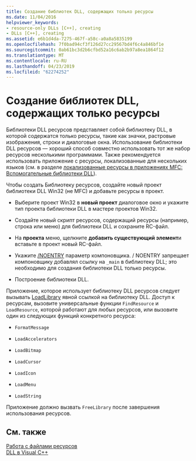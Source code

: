```yaml
---
title: Создание библиотек DLL, содержащих только ресурсы
ms.date: 11/04/2016
helpviewer_keywords:
- resource-only DLLs [C++], creating
- DLLs [C++], creating
ms.assetid: e6b1d4da-7275-467f-a58c-a0a8a5835199
ms.openlocfilehash: 7f0bad94cf3f126d27cc29567bd4f6c4a846bf1e
ms.sourcegitcommit: 0ab61bc3d2b6cfbd52a16c6ab2b97a8ea1864f12
ms.translationtype: MT
ms.contentlocale: ru-RU
ms.lasthandoff: 04/23/2019
ms.locfileid: "62274252"
---
```

# <a name="creating-a-resource-only-dll"></a>Создание библиотек DLL, содержащих только ресурсы

Библиотеки DLL ресурсов представляет собой библиотеку DLL, в которой содержатся только ресурсы, такие как значки, растровые изображения, строки и диалоговые окна. Использование библиотеки DLL ресурсов — хороший способ совместно использовать тот же набор ресурсов несколькими программами. Также рекомендуется использовать приложение с ресурсы, локализованные для нескольких языков (см. в разделе [локализованные ресурсы в приложениях MFC: Вспомогательные библиотеки DLL](localized-resources-in-mfc-applications-satellite-dlls.md)).

Чтобы создать Библиотеку ресурсов, создайте новый проект библиотеки DLL Win32 (не MFC) и добавьте ресурсы в проект.

- Выберите проект Win32 в **новый проект** диалоговое окно и укажите тип проекта библиотеки DLL в мастере проектов Win32.

- Создайте новый скрипт ресурсов, содержащий ресурсы (например, строка или меню) для библиотеки DLL и сохраните RC-файл.

- На **проекта** меню, щелкните **добавить существующий элемент**и вставьте в проект новый RC-файл.

- Укажите [/NOENTRY](reference/noentry-no-entry-point.md) параметр компоновщика. / NOENTRY запрещает компоновщику добавлял ссылку на `_main` в библиотеку DLL; это необходимо для создания библиотеки DLL только ресурсы.

- Построение библиотеки DLL.

Приложение, которое использует библиотеку DLL ресурсов следует вызывать [LoadLibrary](loadlibrary-and-afxloadlibrary.md) явной ссылкой на библиотеку DLL. Доступ к ресурсам, вызовите универсальные функции `FindResource` и `LoadResource`, которой работают для любых ресурсов, или вызовите один из следующих функций конкретного ресурса:

- `FormatMessage`

- `LoadAccelerators`

- `LoadBitmap`

- `LoadCursor`

- `LoadIcon`

- `LoadMenu`

- `LoadString`

Приложение должно вызвать `FreeLibrary` после завершения использования ресурсов.

## <a name="see-also"></a>См. также

[Работа с файлами ресурсов](../windows/working-with-resource-files.md)<br/>
[DLL в Visual C++](dlls-in-visual-cpp.md)
